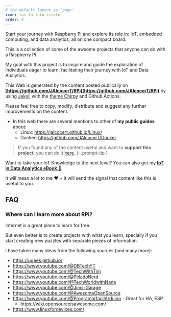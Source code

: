 ```yaml
---
# the default layout is 'page'
icon: fas fa-info-circle
order: 4
---
```


Start your journey with Raspberry Pi and explore its role in: IoT, embedded computing, and data analytics, all on one compact board.

This is a collection of some of the awsome projects that anyone can do with a Raspberry Pi.

My goal with this project is to inspire and guide the exploration of individuals eager to learn, facilitating their journey with IoT and Data Analytics.

This Web is generated by the content posted publically on **[https://github.com/JAlcocerT/RPi](https://github.com/JAlcocerT/RPi)** by using [Jekyll](https://fossengineer.com//jekyll-ssg-selfhosting-static-website) with the [theme Chirpy](https://github.com/cotes2020/jekyll-theme-chirpy) and Github Actions.

Please feel free to copy, modify, distribute and suggest any further improvements on the content.

* In this web there are several mentions to other of **my public guides** about:
    * Linux: <https://jalcocert.github.io/Linux/>
    * Docker: <https://github.com/JAlcocerT/Docker>


> If you found any of the content useful and want to **support this project**, you can do it [here](https://ko-fi.com/jalcocertech).
{: .prompt-tip }

Want to take your IoT Knowledge to the next level? You can also get my [**IoT in Data Analytics eBook** 📘](https://ko-fi.com/s/86175d7928).

It will mean a lot to me ❤️ + it will send the signal that content like this is useful to you.

## FAQ

### Where can I learn more about RPi?

Internet is a great place to learn for free.

But even better is to create projects with what you learn, specially if you start creating new puzzles with separate piezes of information.

I have taken many ideas from the following sources (and many more):

* <https://ugeek.github.io/>
* <https://www.youtube.com/@DBTechYT>
* <https://www.youtube.com/@TechWithTim>
* <https://www.youtube.com/@PeladoNerd>
* <https://www.youtube.com/@TechWorldwithNana>
* <https://www.youtube.com/@Jims-Garage>
* <https://www.youtube.com/@AwesomeOpenSource>
* <https://www.youtube.com/@ProgramarfacilArduino> - Great for HA, ESP
    * <https://wiki.opensourceisawesome.com/>
* <https://www.linuxfordevices.com/>